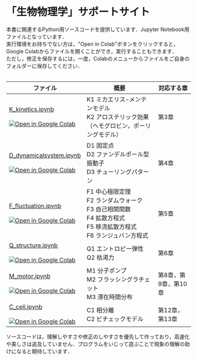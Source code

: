 # 「生物物理学」サポートサイト

本書に関連するPython用ソースコードを提供しています．Jupyter Notebook用ファイルとなっています．<br>
実行環境をお持ちでない方は，"Open in Colab"ボタンをクリックすると，Google Colabからファイルを開くことができ，実行することもできます．<br>
ただし，修正を保存するには，一度，Colabのメニューからファイルをご自身のフォルダーに保存してください． <br><br>

| ファイル  | 概要 | 対応する章 |
| ----| ----| ----|
|  [K_kinetics.ipynb](https://github.com/stoyabe/biophys/blob/main/K_kinetics.ipynb)  <br><br> [![Open in Google Colab](https://colab.research.google.com/assets/colab-badge.svg)](https://colab.research.google.com/github/stoyabe/biophys/blob/main/K_kinetics.ipynb) | K1 ミカエリス-メンテンモデル<br> K2 アロステリック効果（ヘモグロビン，ポーリングモデル）  | 第3章 |
 | [D_dynamicalsystem.ipynb](https://github.com/stoyabe/biophys/blob/main/D_dynamicalsystem.ipynb) <br><br> [![Open in Google Colab](https://colab.research.google.com/assets/colab-badge.svg)](https://colab.research.google.com/github/stoyabe/biophys/blob/main/D_dynamicalsystem.ipynb) | D1 固定点<br> D2 ファンデルポール型振動子 <br> D3 チューリングパターン | 第4章 |
  | [F_fluctuation.ipynb](https://github.com/stoyabe/biophys/blob/main/F_fluctuation.ipynb) <br><br> [![Open in Google Colab](https://colab.research.google.com/assets/colab-badge.svg)](https://colab.research.google.com/github/stoyabe/biophys/blob/main/F_fluctuation.ipynb) | F1 中心極限定理 <br> F2 ランダムウォーク<br> F3 自己相関関数 <br> F4 拡散方程式<br> F5 移流拡散方程式<br> F6 ランジュバン方程式 | 第5章 |
| [Q_structure.ipynb](https://github.com/stoyabe/biophys/blob/main/Q_structure.ipynb) <br><br> [![Open in Google Colab](https://colab.research.google.com/assets/colab-badge.svg)](https://colab.research.google.com/github/stoyabe/biophys/blob/main/Q_structure.ipynb)  | Q1 エントロピー弾性<br> Q2 枯渇力 | 第6章 |
| [M_motor.ipynb](https://github.com/stoyabe/biophys/blob/main/M_motor.ipynb) <br><br> [![Open in Google Colab](https://colab.research.google.com/assets/colab-badge.svg)](https://colab.research.google.com/github/stoyabe/biophys/blob/main/M_motor.ipynb)  | M1 分子ポンプ<br>M2 フラッシングラチェット<br> M3 滞在時間分布 | 第8章，第9章，第10章  |
| [C_cell.ipynb](https://github.com/stoyabe/biophys/blob/main/C_cell.ipynb) <br><br> [![Open in Google Colab](https://colab.research.google.com/assets/colab-badge.svg)](https://colab.research.google.com/github/stoyabe/biophys/blob/main/C_cell.ipynb) | C1 相分離<br> C2 ビチェックモデル | 第12章，第13章 |

ソースコードは，理解しやすさや修正のしやすさを優先して作っており，高速化や美しさは追及していません．プログラムをいじって遊ぶことで現象の理解の助けになると期待しています．
